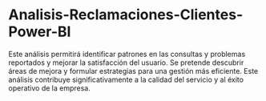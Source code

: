 # Analisis-Reclamaciones-Clientes-Power-BI
Este análisis permitirá identificar patrones en las consultas y problemas reportados y mejorar la satisfacción del usuario. Se pretende descubrir áreas de mejora y formular estrategias para una gestión más eficiente. Este análisis contribuye significativamente a la calidad del servicio y al éxito operativo de la empresa.
